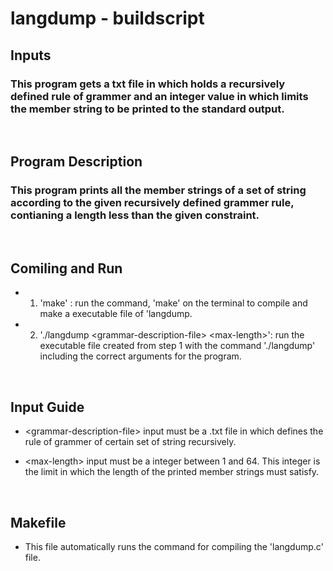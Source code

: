 # langdump - buildscript

## Inputs

### This program gets a txt file in which holds a recursively defined rule of grammer and an integer value in which limits the member string to be printed to the standard output.

<br>

## Program Description

### This program prints all the member strings of a set of string according to the given recursively defined grammer rule, contianing a length less than the given constraint.

<br>

## Comiling and Run
* 1. 'make' : run the command, 'make' on the terminal to compile and make a executable file of 'langdump.
* 2. './langdump \<grammar-description-file> \<max-length>': run the executable file created from step 1 with the command './langdump' including the correct arguments for the program.

<br>

## Input Guide
* \<grammar-description-file> input must be a .txt file in which defines the rule of grammer of certain set of string recursively.

* \<max-length> input must be a integer between 1 and 64. This integer is the limit in which the length of the printed member strings must satisfy.

<br>

## Makefile
* This file automatically runs the command for compiling the 'langdump.c' file.